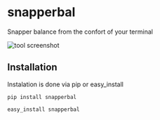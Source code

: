 snapperbal
==========

Snapper balance from the confort of your terminal

![tool screenshot](https://raw.github.com/fpereira1/snapperbal/master/screenshot.png)

Installation
------------

Instalation is done via pip or easy_install

`pip install snapperbal`

`easy_install snapperbal`
